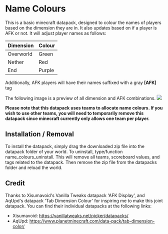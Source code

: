 # Name Colours
This is a basic minecraft datapack, designed to colour the names of players based on the dimension they are in. It also updates based on if a player is AFK or not. It will adjust player names as follows:

| Dimension | Colour    |
------------|-----------|
| Overworld | Green     |
| Nether    | Red       |
| End       | Purple    |

Additionally, AFK players will have their names suffixed with a gray **\[AFK]** tag

The following image is a preview of all dimension and AFK combinations.
![](https://i.imgur.com/m3Hjg2F.png)

**Please note that this datapack uses teams to allocate name colours. If you wish to use other teams, you will need to temporarily remove this datapack since minecraft currently only allows one team per player.**

## Installation / Removal
To install the datapack, simply drag the downloaded zip file into the datapack folder of your world.
To uninstall, type/function name_colours_uninstall. This will remove all teams, scoreboard values, and tags related to the datapack. Then remove the zip file from the datapacks folder and reload the world.

## Credit
Thanks to Xisumavoid's Vanilla Tweaks datapack 'AFK Display', and AqUpd's datapack 'Tab Dimension Colour' for inspiring me to make this joint datapack. You can find their individual datapacks at the following links:
- Xisumavoid: https://vanillatweaks.net/picker/datapacks/
- AqUpd: https://www.planetminecraft.com/data-pack/tab-dimension-color/
